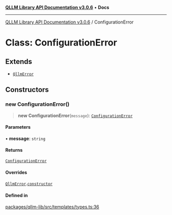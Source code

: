 [**QLLM Library API Documentation v3.0.6**](../README.md) • **Docs**

***

[QLLM Library API Documentation v3.0.6](../globals.md) / ConfigurationError

# Class: ConfigurationError

## Extends

- [`QllmError`](QllmError.md)

## Constructors

### new ConfigurationError()

> **new ConfigurationError**(`message`): [`ConfigurationError`](ConfigurationError.md)

#### Parameters

• **message**: `string`

#### Returns

[`ConfigurationError`](ConfigurationError.md)

#### Overrides

[`QllmError`](QllmError.md).[`constructor`](QllmError.md#constructors)

#### Defined in

[packages/qllm-lib/src/templates/types.ts:36](https://github.com/quantalogic/qllm/blob/b15a3aa4af263bce36ea091a0f29bf1255b95497/packages/qllm-lib/src/templates/types.ts#L36)
